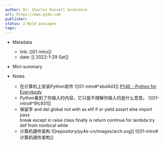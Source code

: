 ```yaml
---
author: Dr. Charles Russell Severance
url: https://www.py4e.com
publisher: 
status: 2-Bold passages
tags: 
---
```

- Metadata
	- link: [[01-intro]]
	- date: [[ 2022-1-29 Sat]]
- Mini-summary

- Notes

	- 在计算机上安装Python软件
![[01-intro#^ebd4d3]]
[PY4E - Python for Everybody](https://www.py4e.com/lessons/install)
	- Python看到了你输入的内容，它只是不理解你输入的是什么意思。
![[01-intro#^9fc931]]
	- 保留字
and       del       global      not       with
as        elif      if          or        yield
assert    else      import      pass      
break     except    in          raise
class     finally   is          return
continue  for       lambda      try
def       from      nonlocal    while    
	- 计算机硬件架构
![[repository/py4e-cn/images/arch.svg]]
![[01-intro#计算机硬件架构]]
